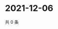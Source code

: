 # 2021-12-06

共 0 条

<!-- BEGIN WEIBO -->
<!-- 最后更新时间 Mon Dec 06 2021 03:00:53 GMT+0800 (China Standard Time) -->

<!-- END WEIBO -->
